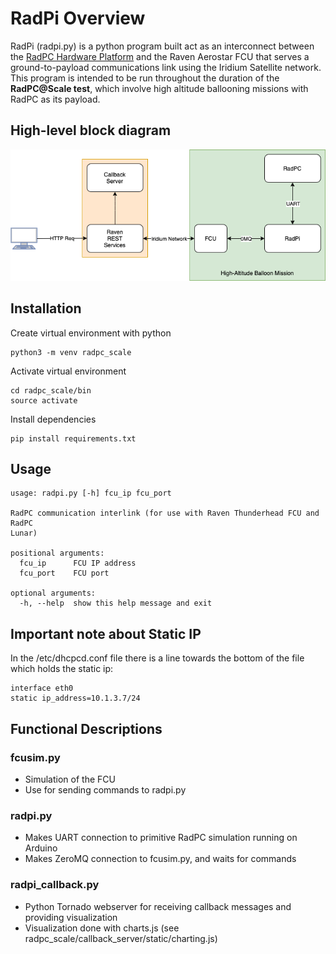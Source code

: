 # RadPi Overview

RadPi (radpi.py) is a python program built act as an interconnect between the [RadPC Hardware Platform](https://www.montana.edu/blameres/research_overview.html) and the Raven Aerostar FCU that serves a ground-to-payload communications link using the Iridium Satellite network. This program is intended to be run throughout the duration of the **RadPC@Scale test**, which involve high altitude ballooning missions with RadPC as its payload.

## High-level block diagram
![alt text](https://github.com/bitbytebitco/radpc_scale/blob/master/radpi_diagram.png "Logo Title Text 1")

## Installation

Create virtual environment with python 
```
python3 -m venv radpc_scale
```
Activate virtual environment 
```
cd radpc_scale/bin
source activate
```
Install dependencies
``` 
pip install requirements.txt 
```

## Usage
```
usage: radpi.py [-h] fcu_ip fcu_port

RadPC communication interlink (for use with Raven Thunderhead FCU and RadPC
Lunar)

positional arguments:
  fcu_ip      FCU IP address
  fcu_port    FCU port

optional arguments:
  -h, --help  show this help message and exit
```

## Important note about Static IP
In the /etc/dhcpcd.conf file there is a line towards the bottom of the file which holds the static ip:
```
interface eth0
static ip_address=10.1.3.7/24
```

## Functional Descriptions 
### fcusim.py
* Simulation of the FCU 
* Use for sending commands to radpi.py

### radpi.py
* Makes UART connection to primitive RadPC simulation running on Arduino 
* Makes ZeroMQ connection to fcusim.py, and waits for commands

### radpi_callback.py
* Python Tornado webserver for receiving callback messages and providing visualization
* Visualization done with charts.js (see radpc_scale/callback_server/static/charting.js)


